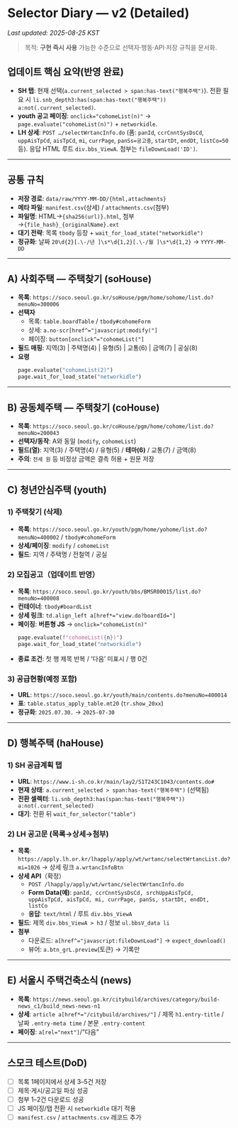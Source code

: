 # Selector Diary — v2 (Detailed)

_Last updated: 2025-08-25 KST_

> 목적: **구현 즉시 사용** 가능한 수준으로 선택자·행동·API·저장 규칙을 문서화.

## 업데이트 핵심 요약(반영 완료)

- **SH 탭**: 현재 선택(`a.current_selected > span:has-text("행복주택")`). 전환 필요 시 `li.snb_depth3:has(span:has-text("행복주택")) a:not(.current_selected)`.
- **youth 공고 페이징**: `onclick="cohomeList(n)"` → `page.evaluate("cohomeList(n)")` + `networkidle`.
- **LH 상세**: `POST …/selectWrtancInfo.do` (폼: `panId`, `ccrCnntSysDsCd`, `uppAisTpCd`, `aisTpCd`, `mi`, `currPage`, `panSs=공고중`, `startDt`, `endDt`, `listCo=50` 등). 응답 HTML 루트 `div.bbs_ViewA`. 첨부는 `fileDownLoad('ID')`.

---

## 공통 규칙

- **저장 경로**: `data/raw/YYYY-MM-DD/{html,attachments}`
- **메타 파일**: `manifest.csv`(상세) / `attachments.csv`(첨부)
- **파일명**: HTML→`{sha256(url)}.html`, 첨부→`{file_hash}_{originalName}.ext`
- **대기 전략**: 목록 `tbody` 등장 + `wait_for_load_state("networkidle")`
- **정규화**: 날짜 `20\d{2}[.\-/년 ]\s*\d{1,2}[.\-/월 ]\s*\d{1,2}` → `YYYY-MM-DD`

---

## A) 사회주택 — 주택찾기 (soHouse)

- **목록**: `https://soco.seoul.go.kr/soHouse/pgm/home/sohome/list.do?menuNo=300006`
- **선택자**
  - 목록: `table.boardTable` / `tbody#cohomeForm`
  - 상세: `a.no-scr[href^="javascript:modify("]`
  - 페이징: `button[onclick^="cohomeList("]`
- **필드 매핑**: 지역(3) | 주택명(4) | 유형(5) | 교통(6) | 금액(7) | 공실(8)
- **요령**
  ```python
  page.evaluate("cohomeList(2)")
  page.wait_for_load_state("networkidle")
  ```

---

## B) 공동체주택 — 주택찾기 (coHouse)

- **목록**: `https://soco.seoul.go.kr/coHouse/pgm/home/cohome/list.do?menuNo=200043`
- **선택자/동작**: A와 동일 (`modify`, `cohomeList`)
- **필드(열)**: 지역(3) / 주택명(4) / 유형(5) / **테마(6)** / 교통(7) / 금액(8)
- **주의**: `전세 원` 등 비정상 금액은 결측 허용 + 원문 저장

---

## C) 청년안심주택 (youth)

### 1) 주택찾기 (삭제)

- **목록**: `https://soco.seoul.go.kr/youth/pgm/home/yohome/list.do?menuNo=400002` / `tbody#cohomeForm`
- **상세/페이징**: `modify` / `cohomeList`
- **필드**: 지역 / 주택명 / 전철역 / 공실

### 2) 모집공고（업데이트 반영）

- **목록**: `https://soco.seoul.go.kr/youth/bbs/BMSR00015/list.do?menuNo=400008`
- **컨테이너**: `tbody#boardList`
- **상세 링크**: `td.align_left a[href*="view.do?boardId="]`
- **페이징**: **버튼형 JS** → `onclick="cohomeList(n)"`
  ```python
  page.evaluate(f"cohomeList({n})")
  page.wait_for_load_state("networkidle")
  ```
- **종료 조건**: 첫 행 제목 반복 / ‘다음’ 미표시 / 행 0건

### 3) 공급현황(예정 포함)

- **URL**: `https://soco.seoul.go.kr/youth/main/contents.do?menuNo=400014`
- **표**: `table.status_apply_table.mt20` (`tr.show_20xx`)
- **정규화**: `2025.07.30.` → `2025-07-30`

---

## D) 행복주택 (haHouse)

### 1) SH 공급계획 탭

- **URL**: `https://www.i-sh.co.kr/main/lay2/S1T243C1043/contents.do#`
- **현재 상태**: `a.current_selected > span:has-text("행복주택")` (선택됨)
- **전환 셀렉터**: `li.snb_depth3:has(span:has-text("행복주택")) a:not(.current_selected)`
- **대기**: 전환 뒤 `wait_for_selector("table")`

### 2) LH 공고문 (목록→상세→첨부)

- **목록**: `https://apply.lh.or.kr/lhapply/apply/wt/wrtanc/selectWrtancList.do?mi=1026` → 상세 링크 `a.wrtancInfoBtn`
- **상세 API**（확정）
  - `POST /lhapply/apply/wt/wrtanc/selectWrtancInfo.do`
  - **Form Data(예)**: `panId, ccrCnntSysDsCd, srchUppAisTpCd, uppAisTpCd, aisTpCd, mi, currPage, panSs, startDt, endDt, listCo`
  - **응답**: `text/html` / 루트 `div.bbs_ViewA`
- **필드**: 제목 `div.bbs_ViewA > h3` / 정보 `ul.bbsV_data li`
- **첨부**
  - 다운로드: `a[href^="javascript:fileDownLoad"]` → `expect_download()`
  - 뷰어: `a.btn_grL.preview`(토큰) → 기록만

---

## E) 서울시 주택건축소식 (news)

- **목록**: `https://news.seoul.go.kr/citybuild/archives/category/build-news_c1/build_news-news-n1`
- **상세**: `article a[href*="/citybuild/archives/"]` / 제목 `h1.entry-title` / 날짜 `.entry-meta time` / 본문 `.entry-content`
- **페이징**: `a[rel="next"]`/“다음”

---

## 스모크 테스트(DoD)

- [ ] 목록 1페이지에서 상세 3–5건 저장
- [ ] 제목·게시/공고일 파싱 성공
- [ ] 첨부 1–2건 다운로드 성공
- [ ] JS 페이징/탭 전환 시 `networkidle` 대기 적용
- [ ] `manifest.csv` / `attachments.csv` 레코드 추가
